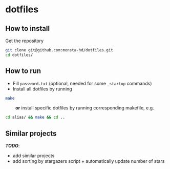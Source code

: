 # dotfiles
## How to install
Get the repository
```bash
git clone git@github.com:monsta-hd/dotfiles.git
cd dotfiles/
```
## How to run
* Fill `password.txt` (optional, needed for some `_startup` commands)
* Install all dotfiles by running
```bash
make
```
&nbsp; &nbsp; &nbsp; &nbsp; **or** install specific dotfiles by running corresponding makefile, e.g.
```bash
cd alias/ && make && cd ..
```
## Similar projects
***TODO***:
* add similar projects
* add sorting by stargazers script + automatically update number of stars
